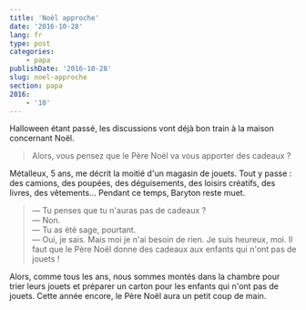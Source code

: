 ```yaml
---
title: 'Noël approche'
date: '2016-10-28'
lang: fr
type: post
categories:
    - papa
publishDate: '2016-10-28'
slug: noel-approche
section: papa
2016:
    - '10'
---
```


Halloween étant passé, les discussions vont déjà bon train à la maison concernant Noël.

<!--more-->

> Alors, vous pensez que le Père Noël va vous apporter des cadeaux ?

Métalleux, 5 ans, me décrit la moitié d'un magasin de jouets. Tout y passe : des camions, des poupées, des déguisements, des loisirs créatifs, des livres, des vêtements… Pendant ce temps, Baryton reste muet. 

> — Tu penses que tu n'auras pas de cadeaux ?  
> — Non.  
> — Tu as été sage, pourtant.  
> — Oui, je sais. Mais moi je n'ai besoin de rien. Je suis heureux, moi. Il faut que le Père Noël donne des cadeaux aux enfants qui n'ont pas de jouets !

Alors, comme tous les ans, nous sommes montés dans la chambre pour trier leurs jouets et préparer un carton pour les enfants qui n'ont pas de jouets. Cette année encore, le Père Noël aura un petit coup de main.
